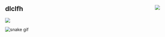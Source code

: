 <div align="">

    
<a href = "https://www.acmicpc.net/user/dlclfh">
    <img align="right" p-5 src="http://mazandi.herokuapp.com/api?handle=dlclfh&theme=warm">
 </a>
    
## dlclfh
  <a href = "https://dlclfh.notion.site/dlclfh_-3e0a811ebad54cac917c260589321d30">
   <img src="https://img.shields.io/badge/dlclfh'sNotion-white?style=flat&logo=Notion&logoColor=000000">
  </a>
</div> 

![snake gif](https://github.com/dlclfh0404/dlclfh0404/blob/output/github-contribution-grid-snake.gif)
    

